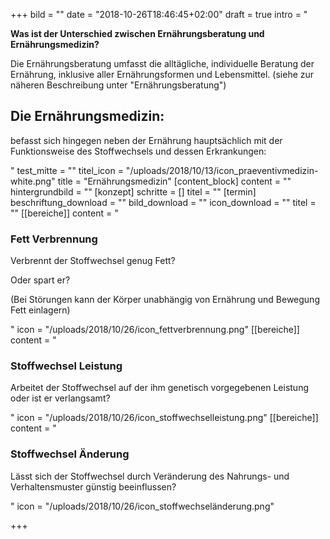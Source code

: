 +++
bild = ""
date = "2018-10-26T18:46:45+02:00"
draft = true
intro = "<p><strong>Was ist der Unterschied zwischen Ernährungsberatung und Ernährungsmedizin?</strong></p><p>Die Ernährungsberatung umfasst die alltägliche, individuelle Beratung der Ernährung, inklusive aller Ernährungsformen und Lebensmittel. (siehe zur näheren Beschreibung unter \"Ernährungsberatung\")</p><h2>Die Ernährungsmedizin:</h2><p>befasst sich hingegen neben der Ernährung hauptsächlich mit der Funktionsweise des Stoffwechsels und dessen Erkrankungen:</p>"
test_mitte = ""
titel_icon = "/uploads/2018/10/13/icon_praeventivmedizin-white.png"
title = "Ernährungsmedizin"
[content_block]
content = ""
hintergrundbild = ""
[konzept]
schritte = []
titel = ""
[termin]
beschriftung_download = ""
bild_download = ""
icon_download = ""
titel = ""
[[bereiche]]
content = "<h3><strong>Fett</strong> Verbrennung</h3><p>Verbrennt der Stoffwechsel genug Fett? </p><p>Oder spart er?</p><p>(Bei Störungen kann der Körper unabhängig von Ernährung und Bewegung Fett einlagern)</p>"
icon = "/uploads/2018/10/26/icon_fettverbrennung.png"
[[bereiche]]
content = "<h3>Stoffwechsel <strong>Leistung</strong></h3><p>Arbeitet der Stoffwechsel auf der ihm genetisch vorgegebenen Leistung oder ist er verlangsamt?</p>"
icon = "/uploads/2018/10/26/icon_stoffwechselleistung.png"
[[bereiche]]
content = "<h3>Stoffwechsel <strong>Änderung</strong></h3><p>Lässt sich der Stoffwechsel durch Veränderung des Nahrungs- und Verhaltensmuster günstig beeinflussen?</p>"
icon = "/uploads/2018/10/26/icon_stoffwechseländerung.png"

+++
